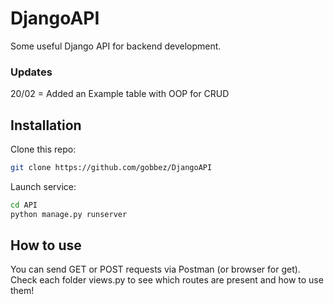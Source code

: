 # DjangoAPI 
Some useful Django API for backend development.

### Updates
20/02 = Added an Example table with OOP for CRUD

## Installation
Clone this repo:
```bash
git clone https://github.com/gobbez/DjangoAPI
```
Launch service:
```bash
cd API
python manage.py runserver
```

## How to use
You can send GET or POST requests via Postman (or browser for get).
Check each folder views.py to see which routes are present and how to use them!


